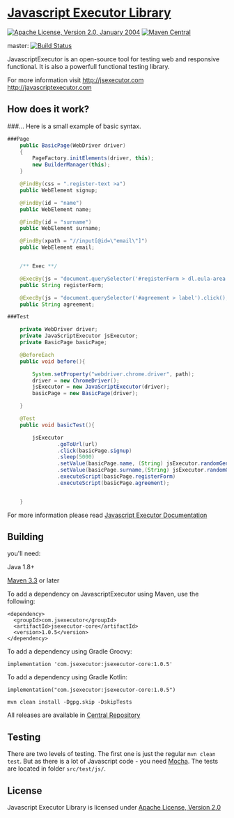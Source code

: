 [Javascript Executor Library](http://jsexecutor.com)
==============
[![Apache License, Version 2.0, January 2004](https://img.shields.io/badge/License-Apache%202.0-blue.svg)](https://opensource.org/licenses/Apache-2.0)
[![Maven Central](https://img.shields.io/maven-central/v/com.jsexecutor/jsexecutor-core.svg?label=Maven%20Central)](https://search.maven.org/artifact/com.jsexecutor/jsexecutor-core/1.0.5/jar)

master: [![Build Status](https://travis-ci.com/szcn/jsexecutor.svg?branch=master)](https://travis-ci.com/szcn/jsexecutor)

JavascriptExecutor is an open-source tool for testing web and responsive functional. It is also a powerfull functional testing library.

For more information visit http://jsexecutor.com http://javascriptexecutor.com



How does it work?
------------
###...
Here is a small example of basic syntax.

```java
###Page
    public BasicPage(WebDriver driver)
    {
        PageFactory.initElements(driver, this);
        new BuilderManager(this);
    }

    @FindBy(css = ".register-text >a")
    public WebElement signup;

    @FindBy(id = "name")
    public WebElement name;

    @FindBy(id = "surname")
    public WebElement surname;

    @FindBy(xpath = "//input[@id=\"email\"]")
    public WebElement email;


    /** Exec **/

    @ExecBy(js = "document.querySelector('#registerForm > dl.eula-area > dd:nth-child(1) > label').click();")
    public String registerForm;

    @ExecBy(js = "document.querySelector('#agreement > label').click();")
    public String agreement;

###Test

    private WebDriver driver;
    private JavaScriptExecutor jsExecutor;
    private BasicPage basicPage;

    @BeforeEach
    public void before(){

        System.setProperty("webdriver.chrome.driver", path);
        driver = new ChromeDriver();
        jsExecutor = new JavaScriptExecutor(driver);
        basicPage = new BasicPage(driver);

    }

    @Test
    public void basicTest(){

        jsExecutor
                .goToUrl(url)
                .click(basicPage.signup)
                .sleep(5000)
                .setValue(basicPage.name, (String) jsExecutor.randomGenerate(DataType.STRING,5))
                .setValue(basicPage.surname,(String) jsExecutor.randomGenerate(DataType.STRING,5))
                .executeScript(basicPage.registerForm)
                .executeScript(basicPage.agreement);


    }
```

For more information please read [Javascript Executor Documentation](http://jsexecutor.com)

Building 
-----------

you'll need:

Java 1.8+

[Maven 3.3](http://maven.apache.org/download.cgi) or later

To add a dependency on JavascriptExecutor using Maven, use the following:

```
<dependency>
  <groupId>com.jsexecutor</groupId>
  <artifactId>jsexecutor-core</artifactId>
  <version>1.0.5</version>
</dependency>
```

To add a dependency using Gradle Groovy:

```
implementation 'com.jsexecutor:jsexecutor-core:1.0.5'
```

To add a dependency using Gradle Kotlin:

```
implementation("com.jsexecutor:jsexecutor-core:1.0.5")
```


```
mvn clean install -Dgpg.skip -DskipTests
```

All releases are available in
[Central Repository](https://search.maven.org/artifact/com.jsexecutor/jsexecutor-core/1.0.5/jar)



Testing
-----------
There are two levels of testing. The first one is just the regular ```mvn clean test```. But as there is a lot of Javascript code - you need [Mocha](http://mochajs.org). The tests are located in folder ```src/test/js/```.


License
------------

Javascript Executor Library is licensed under [Apache License, Version 2.0](http://www.apache.org/licenses/LICENSE-2.0)
